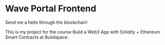 # Wave Portal Frontend

Send me a hello through the blockchain!

This is my project for the course Build a Web3 App with Solidity + Ethereum Smart Contracts at Buildspace.
